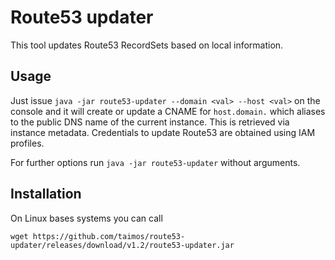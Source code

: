 # Route53 updater

This tool updates Route53 RecordSets based on local information.

## Usage
Just issue ``java -jar route53-updater --domain <val> --host <val>`` on the console and it will create or update a CNAME for ``host.domain.`` which aliases to the public DNS name of the current instance. This is retrieved via instance metadata. Credentials to update Route53 are obtained using IAM profiles.

For further options run ``java -jar route53-updater`` without arguments. 

## Installation

On Linux bases systems you can call

``wget https://github.com/taimos/route53-updater/releases/download/v1.2/route53-updater.jar``

